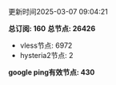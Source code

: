 更新时间2025-03-07 09:04:21

**总订阅: 160**
**总节点: 26426**
- vless节点: 6972
- hysteria2节点: 2

**google ping有效节点: 430**
